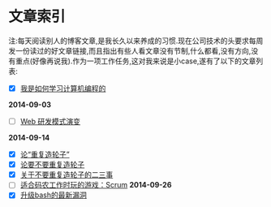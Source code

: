 文章索引
=======
>
注:每天阅读别人的博客文章,是我长久以来养成的习惯.现在公司技术的头要求每周发一份读过的好文章链接,而且指出有些人看文章没有节制,什么都看,没有方向,没有重点(好像再说我).作为一项工作任务,这对我来说是小case,遂有了以下的文章列表:
>

- [x] [我是如何学习计算机编程的](http://blog.csdn.net/dinglang_2009/article/details/7032324)

**2014-09-03**

- [ ] [Web 研发模式演变](https://github.com/lifesinger/lifesinger.github.com/issues/184)

**2014-09-14**

- [x] [论“重复造轮子”](http://taosay.net/index.php/2013/07/07/%E8%AE%BA%E9%87%8D%E5%A4%8D%E9%80%A0%E8%BD%AE%E5%AD%90/)
- [x] [论要不要重复造轮子](http://sd6733531.iteye.com/blog/1253700)
- [x] [关于不要重复造轮子的二三事](http://avnpc.com/pages/howto-find-best-wheel-for-programming)
- [ ] [适合码农工作时玩的游戏：Scrum](http://blog.devtang.com/blog/2014/09/13/scrum-introduction/)
**2014-09-26**
- [x] [升级bash的最新漏洞](http://get.jobdeer.com/1389.get)
